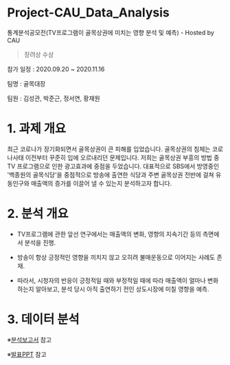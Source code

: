 # Project-CAU_Data_Analysis
통계분석공모전(TV프로그램이 골목상권에 미치는 영향 분석 및 예측) - Hosted by CAU

> 장려상 수상

참가 일정 : 2020.09.20 ~ 2020.11.16

팀명 : 골목대장

팀원 : 김성관, 박준근, 정서연, 황재원


# 1. 과제 개요

최근 코로나가 장기화되면서 골목상권이 큰 피해를 입었습니다. 골목상권의 침체는 코로나사태 이전부터 꾸준히 입에 오르내리던 문제입니다. 저희는 골목상권 부흥의 방법 중 TV 프로그램으로 인한 광고효과에 중점을 두었습니다. 대표적으로 SBS에서 방영중인 '백종원의 골목식당'을 중점적으로 방송에 출연한 식당과 주변 골목상권 전반에 걸쳐 유동인구와 매출액의 증가를 이끌어 낼 수 있는지 분석하고자 합니다.


# 2. 분석 개요

 - TV프로그램에 관한 앞선 연구에서는 매출액의 변화, 영향의 지속기간 등의 측면에서 분석을 진행.

 - 방송이 항상 긍정적인 영향을 끼치지 않고 오히려 불매운동으로 이어지는 사례도 존재.

 - 따라서, 시청자의 반응이 긍정적일 때와 부정적일 때에 따라 매출액이 얼마나 변화하는지 알아보고, 분석 당시 아직 출연하기 전인 상도시장에 미칠 영향을 예측.



# 3. 데이터 분석

※[분석보고서](https://github.com/SeongGwan-a/Project-CAU_Data_Analysis/blob/main/%EA%B3%A8%EB%AA%A9%EB%8C%80%EC%9E%A5%ED%8C%80_%EB%B6%84%EC%84%9D%EB%B3%B4%EA%B3%A0%EC%84%9C.pdf) 참고

※[발표PPT](https://github.com/SeongGwan-a/Project-CAU_Data_Analysis/blob/main/%EA%B3%A8%EB%AA%A9%EB%8C%80%EC%9E%A5%ED%8C%80_ppt.pdf) 참고
